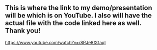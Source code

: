 ## This is where the link to my demo/presentation will be which is on YouTube. I also will have the actual file with the code linked here as well. Thank you!
https://www.youtube.com/watch?v=r8RJe8XGaqI
